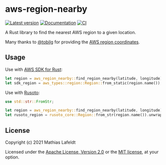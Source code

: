 # aws-region-nearby

[![Latest version](https://img.shields.io/crates/v/aws-region-nearby.svg)](https://crates.io/crates/aws-region-nearby)
[![Documentation](https://docs.rs/aws-region-nearby/badge.svg)](https://docs.rs/aws-region-nearby)
[![CI](https://github.com/mlafeldt/aws-region-nearby/workflows/Rust/badge.svg)](https://github.com/mlafeldt/aws-region-nearby/actions)

A Rust library to find the nearest AWS region to a given location.

Many thanks to [@tobilg](https://gist.github.com/tobilg) for providing the [AWS region coordinates](src/lib.rs).

## Usage

Use with [AWS SDK for Rust](https://github.com/awslabs/aws-sdk-rust):

```rust
let region = aws_region_nearby::find_region_nearby(latitude, longitude);
let sdk_region = aws_types::region::Region::from_static(region.name());
```

Use with [Rusoto](https://github.com/rusoto/rusoto):

```rust
use std::str::FromStr;

let region = aws_region_nearby::find_region_nearby(latitude, longitude);
let rusoto_region = rusoto_core::Region::from_str(region.name()).unwrap();
```

## License

Copyright (c) 2021 Mathias Lafeldt

Licensed under the [Apache License, Version 2.0](LICENSE-APACHE) or the [MIT license](LICENSE-MIT), at your option.
